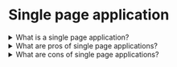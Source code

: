# Single page application

<details>
  <summary>What is a single page application?</summary>

An SPA (Single-page application) is a web app implementation that loads only a single web document, and then updates the body content of that single document via JavaScript APIs such as XMLHttpRequest and Fetch when different content is to be shown.

[More >>](https://developer.mozilla.org/en-US/docs/Glossary/SPA)

</details>

<details>
  <summary>What are pros of single page applications?</summary>

1. An SPA feels much faster to the user
2. The server will consume less resources
3. Build a mobile app
4. Single Page Applications are easy to transform into Progressive Web Apps
5. SPAs are great when working in teams

</details>

<details>
  <summary>What are cons of single page applications?</summary>

1. Search engine optimization
2. Single Page Apps rely heavily on JavaScript
3. It doesn't works if JavaScript will be disabled

</details>

